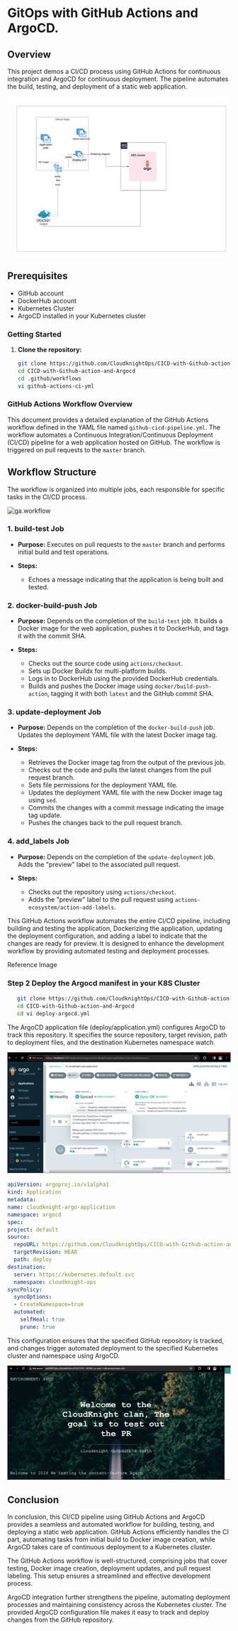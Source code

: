 
# GitOps with GitHub Actions and ArgoCD.

## Overview

This project demos a CI/CD process using GitHub Actions for continuous integration and ArgoCD for continuous deployment. The pipeline automates the build, testing, and deployment of a static web application.

![overview](diagram1.png)
## Prerequisites

- GitHub account
- DockerHub account
- Kubernetes Cluster
- ArgoCD installed in your Kubernetes cluster

### Getting Started

1. **Clone the repository:**

   ```bash
   git clone https://github.com/CloudknightOps/CICD-with-Github-action-and-Argocd.git
   cd CICD-with-Github-action-and-Argocd
   cd .github/workflows
   vi github-actions-ci-yml 


### GitHub Actions Workflow Overview

This document provides a detailed explanation of the GitHub Actions workflow defined in the YAML file named `github-cicd-pipeline.yml`. The workflow automates a Continuous Integration/Continuous Deployment (CI/CD) pipeline for a web application hosted on GitHub. The workflow is triggered on pull requests to the `master` branch.

## Workflow Structure

The workflow is organized into multiple jobs, each responsible for specific tasks in the CI/CD process.

![ga.workflow](gitops-with-ga-and-argocd.png)

### 1. **build-test Job**

- **Purpose:** Executes on pull requests to the `master` branch and performs initial build and test operations.

- **Steps:**
  - Echoes a message indicating that the application is being built and tested.

### 2. **docker-build-push Job**

- **Purpose:** Depends on the completion of the `build-test` job. It builds a Docker image for the web application, pushes it to DockerHub, and tags it with the commit SHA.

- **Steps:**
  - Checks out the source code using `actions/checkout`.
  - Sets up Docker Buildx for multi-platform builds.
  - Logs in to DockerHub using the provided DockerHub credentials.
  - Builds and pushes the Docker image using `docker/build-push-action`, tagging it with both `latest` and the GitHub commit SHA.

### 3. **update-deployment Job**

- **Purpose:** Depends on the completion of the `docker-build-push` job. Updates the deployment YAML file with the latest Docker image tag.

- **Steps:**
  - Retrieves the Docker image tag from the output of the previous job.
  - Checks out the code and pulls the latest changes from the pull request branch.
  - Sets file permissions for the deployment YAML file.
  - Updates the deployment YAML file with the new Docker image tag using `sed`.
  - Commits the changes with a commit message indicating the image tag update.
  - Pushes the changes back to the pull request branch.

### 4. **add_labels Job**

- **Purpose:** Depends on the completion of the `update-deployment` job. Adds the "preview" label to the associated pull request.

- **Steps:**
  - Checks out the repository using `actions/checkout`.
  - Adds the "preview" label to the pull request using `actions-ecosystem/action-add-labels`.

This GitHub Actions workflow automates the entire CI/CD pipeline, including building and testing the application, Dockerizing the application, updating the deployment configuration, and adding a label to indicate that the changes are ready for preview. It is designed to enhance the development workflow by providing automated testing and deployment processes.


Reference Image 

### Step 2 Deploy the Argocd manifest in your K8S Cluster 

```bash
   git clone https://github.com/CloudknightOps/CICD-with-Github-action-and-Argocd.git
   cd CICD-with-Github-action-and-Argocd
   cd vi deploy-argocd.yml 
```

The ArgoCD application file (deploy/application.yml) configures ArgoCD to track this repository. It specifies the source repository, target revision, path to deployment files, and the destination Kubernetes namespace watch.

![argcd](argocd.png)

  ```yaml
apiVersion: argoproj.io/v1alpha1
kind: Application
metadata:
  name: cloudknight-argo-application
  namespace: argocd 
spec:
  project: default
  source:
    repoURL: https://github.com/CloudknightOps/CICD-with-Github-action-and-Argocd
    targetRevision: HEAD
    path: deploy
  destination:
    server: https://kubernetes.default.svc
    namespace: cloudknight-ops
  syncPolicy:
    syncOptions:
    - CreateNamespace=true
    automated:
      selfHeal: true
      prune: true
```
This configuration ensures that the specified GitHub repository is tracked, and changes trigger automated deployment to the specified Kubernetes cluster and namespace using ArgoCD.

![static-webapp](static-website.png)
## Conclusion 

In conclusion, this CI/CD pipeline using GitHub Actions and ArgoCD provides a seamless and automated workflow for building, testing, and deploying a static web application. GitHub Actions efficiently handles the CI part, automating tasks from initial build to Docker image creation, while ArgoCD takes care of continuous deployment to a Kubernetes cluster.

The GitHub Actions workflow is well-structured, comprising jobs that cover testing, Docker image creation, deployment updates, and pull request labeling. This setup ensures a streamlined and effective development process.

ArgoCD integration further strengthens the pipeline, automating deployment processes and maintaining consistency across the Kubernetes cluster. The provided ArgoCD configuration file makes it easy to track and deploy changes from the GitHub repository.





